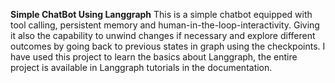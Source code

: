 **Simple ChatBot Using Langgraph**
This is a simple chatbot equipped with tool calling, persistent memory and human-in-the-loop-interactivity. Giving it also the capability to unwind changes if necessary and explore different outcomes by going back to previous states in graph using the checkpoints.
I have used this project to learn the basics about Langgraph, the entire project is available in Langgraph tutorials in the documentation.
